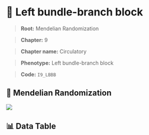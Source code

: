 # 🧪 Left bundle-branch block

> **Root:** Mendelian Randomization

> **Chapter:** 9  

> **Chapter name:** Circulatory

> **Phenotype:** Left bundle-branch block  

> **Code:** `I9_LBBB`

## 🧬 Mendelian Randomization  

<img src="/MR/Figures/Forward/I9_LBBB.png"/>

## 📊 Data Table

<CsvTableMRF src="/MR_Data/Forward/I9_LBBB.csv"/>
